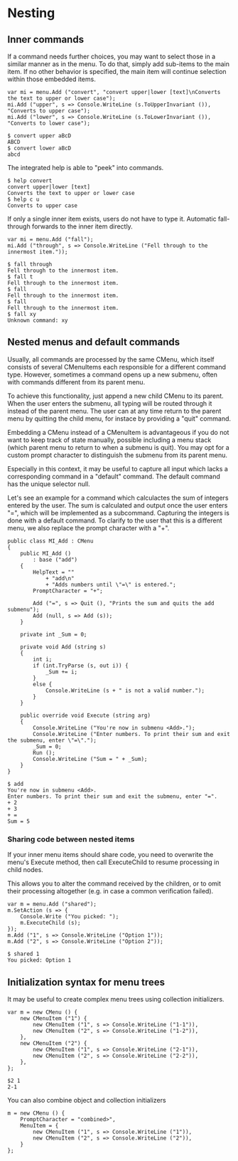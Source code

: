 # Nesting



## Inner commands

If a command needs further choices, you may want to select those in a similar manner as in the menu. To do that, simply add sub-items to the main item. If no other behavior is specified, the main item will continue selection within those embedded items.

	var mi = menu.Add ("convert", "convert upper|lower [text]\nConverts the text to upper or lower case");
	mi.Add ("upper", s => Console.WriteLine (s.ToUpperInvariant ()), "Converts to upper case");
	mi.Add ("lower", s => Console.WriteLine (s.ToLowerInvariant ()), "Converts to lower case");

	$ convert upper aBcD
	ABCD
	$ convert lower aBcD
	abcd

The integrated help is able to "peek" into commands.

	$ help convert
	convert upper|lower [text]
	Converts the text to upper or lower case
	$ help c u
	Converts to upper case

If only a single inner item exists, users do not have to type it. Automatic fall-through forwards to the inner item directly.

	var mi = menu.Add ("fall");
	mi.Add ("through", s => Console.WriteLine ("Fell through to the innermost item."));

	$ fall through
	Fell through to the innermost item.
	$ fall t
	Fell through to the innermost item.
	$ fall 
	Fell through to the innermost item.
	$ fall
	Fell through to the innermost item.
	$ fall xy
	Unknown command: xy



## Nested menus and default commands

Usually, all commands are processed by the same CMenu, which itself consists of several CMenuItems each responsible for a different command type. However, sometimes a command opens up a new submenu, often with commands different from its parent menu.

To achieve this functionality, just append a new child CMenu to its parent. When the user enters the submenu, all typing will be routed through it instead of the parent menu. The user can at any time return to the parent menu by quitting the child menu, for instace by providing a "quit" command.

Embedding a CMenu instead of a CMenuItem is advantageous if you do not want to keep track of state manually, possible including a menu stack (which parent menu to return to when a submenu is quit). You may opt for a custom prompt character to distinguish the submenu from its parent menu.

Especially in this context, it may be useful to capture all input which lacks a corresponding command in a "default" command. The default command has the unique selector null.

Let's see an example for a command which calculactes the sum of integers entered by the user. The sum is calculated and output once the user enters "=", which will be implemented as a subcommand. Capturing the integers is done with a default command. To clarify to the user that this is a different menu, we also replace the prompt character with a "+".

	public class MI_Add : CMenu
	{
		public MI_Add ()
			: base ("add")
		{
			HelpText = ""
				+ "add\n"
				+ "Adds numbers until \"=\" is entered.";
			PromptCharacter = "+";

			Add ("=", s => Quit (), "Prints the sum and quits the add submenu");
			Add (null, s => Add (s));
		}

		private int _Sum = 0;

		private void Add (string s)
		{
			int i;
			if (int.TryParse (s, out i)) {
				_Sum += i;
			}
			else {
				Console.WriteLine (s + " is not a valid number.");
			}
		}

		public override void Execute (string arg)
		{
			Console.WriteLine ("You're now in submenu <Add>.");
			Console.WriteLine ("Enter numbers. To print their sum and exit the submenu, enter \"=\".");
			_Sum = 0;
			Run ();
			Console.WriteLine ("Sum = " + _Sum);
		}
	}

	$ add
	You're now in submenu <Add>.
	Enter numbers. To print their sum and exit the submenu, enter "=".
	+ 2
	+ 3
	+ =
	Sum = 5



### Sharing code between nested items

If your inner menu items should share code, you need to overwrite the menu's Execute method, then call ExecuteChild to resume processing in child nodes.

This allows you to alter the command received by the children, or to omit their processing altogether (e.g. in case a common verification failed).

	var m = menu.Add ("shared");
	m.SetAction (s => {
		Console.Write ("You picked: ");
		m.ExecuteChild (s);
	});
	m.Add ("1", s => Console.WriteLine ("Option 1"));
	m.Add ("2", s => Console.WriteLine ("Option 2"));

	$ shared 1
	You picked: Option 1



## Initialization syntax for menu trees

It may be useful to create complex menu trees using collection initializers.

	var m = new CMenu () {
		new CMenuItem ("1") {
			new CMenuItem ("1", s => Console.WriteLine ("1-1")),
			new CMenuItem ("2", s => Console.WriteLine ("1-2")),
		},
		new CMenuItem ("2") {
			new CMenuItem ("1", s => Console.WriteLine ("2-1")),
			new CMenuItem ("2", s => Console.WriteLine ("2-2")),
		},
	};
	
	$2 1
	2-1

You can also combine object and collection initializers

	m = new CMenu () {
		PromptCharacter = "combined>",
		MenuItem = {
			new CMenuItem ("1", s => Console.WriteLine ("1")),
			new CMenuItem ("2", s => Console.WriteLine ("2")),
		}
	};
